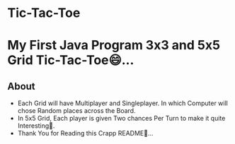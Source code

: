 # Tic-Tac-Toe
# My First Java Program 3x3 and 5x5 Grid Tic-Tac-Toe😄...
## About
* Each Grid will have Multiplayer and Singleplayer. In which Computer will chose Random places across the Board.
* In 5x5 Grid, Each player is given Two chances Per Turn to make it quite Interesting🥱.
* Thank You for Reading this Crapp README🙏...



